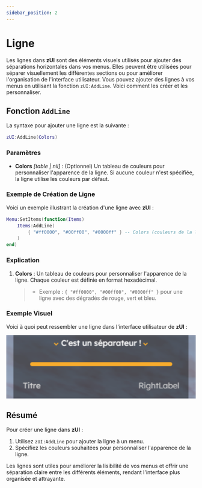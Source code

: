 ```yaml
---
sidebar_position: 2
---
```


# Ligne

Les lignes dans **zUI** sont des éléments visuels utilisés pour ajouter des séparations horizontales dans vos menus. Elles peuvent être utilisées pour séparer visuellement les différentes sections ou pour améliorer l'organisation de l'interface utilisateur. Vous pouvez ajouter des lignes à vos menus en utilisant la fonction `zUI:AddLine`. Voici comment les créer et les personnaliser.

## Fonction `AddLine`

La syntaxe pour ajouter une ligne est la suivante :

```lua
zUI:AddLine(Colors)
```

### Paramètres

- **Colors** _[table | nil]_ : (Optionnel) Un tableau de couleurs pour personnaliser l'apparence de la ligne. Si aucune couleur n'est spécifiée, la ligne utilise les couleurs par défaut.

### Exemple de Création de Ligne

Voici un exemple illustrant la création d'une ligne avec **zUI** :

```lua
Menu:SetItems(function(Items)
    Items:AddLine(
        { "#ff0000", "#00ff00", "#0000ff" } -- Colors (couleurs de la ligne)
    )
end)
```

### Explication

1. **Colors** : Un tableau de couleurs pour personnaliser l'apparence de la ligne. Chaque couleur est définie en format hexadécimal.
   > - Exemple : `{ "#ff0000", "#00ff00", "#0000ff" }` pour une ligne avec des dégradés de rouge, vert et bleu.

### Exemple Visuel

Voici à quoi peut ressembler une ligne dans l'interface utilisateur de **zUI** :

![](./img/line.png)

## Résumé

Pour créer une ligne dans **zUI** :

1. Utilisez `zUI:AddLine` pour ajouter la ligne à un menu.
2. Spécifiez les couleurs souhaitées pour personnaliser l'apparence de la ligne.

Les lignes sont utiles pour améliorer la lisibilité de vos menus et offrir une séparation claire entre les différents éléments, rendant l'interface plus organisée et attrayante.
